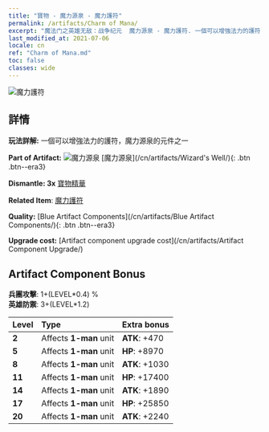 ```yaml
---
title: "寶物 - 魔力源泉 - 魔力護符"
permalink: /artifacts/Charm of Mana/
excerpt: "魔法门之英雄无敌：战争纪元  魔力源泉 - 魔力護符. 一個可以增強法力的護符，魔力源泉的元件之一"
last_modified_at: 2021-07-06
locale: cn
ref: "Charm of Mana.md"
toc: false
classes: wide
---
```


 ![魔力護符](/images/t/artifact_40211.png)



## 詳情

 **玩法詳解:** 一個可以增強法力的護符，魔力源泉的元件之一

 **Part of Artifact:** ![魔力源泉](/images/t/icon_artifact_21.png) [魔力源泉](/cn/artifacts/Wizard's Well/){: .btn .btn--era3}

 **Dismantle: 3x** [寶物精華](/cn/Items/con_905/)

 **Related Item**: [魔力護符](/cn/Items/art_112/)

 **Quality:** [Blue Artifact Components](/cn/artifacts/Blue Artifact Components/){: .btn .btn--era3}

 **Upgrade cost:** [Artifact component upgrade cost](/cn/artifacts/Artifact Component Upgrade/)

## Artifact Component Bonus

  **兵團攻擊**: 1+(LEVEL\*0.4) %<br/>**英雄防禦**: 3+(LEVEL\*1.2)

  |  Level  | Type |    Extra bonus  | 
  |:--------|:-----|:----------------| 
  | **2** | Affects **1-man** unit | **ATK**: +470 | 
  | **5** | Affects **1-man** unit | **HP**: +8970 | 
  | **8** | Affects **1-man** unit | **ATK**: +1030 | 
  | **11** | Affects **1-man** unit | **HP**: +17400 | 
  | **14** | Affects **1-man** unit | **ATK**: +1890 | 
  | **17** | Affects **1-man** unit | **HP**: +25850 | 
  | **20** | Affects **1-man** unit | **ATK**: +2240 | 

